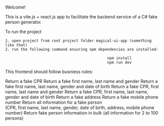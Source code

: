 Welcome! 

This is a vite.js + react.js app to facilitate the backend service of a C# fake person generator.

To run the project 

    1. open project from root project folder magical-ui-app (something like that) 
    2. run the following command ensuring npm dependencies are installed:
  
                                                  npm install  
                                                  npm run dev









This frontend should follow busniess rules: 


Return a fake CPR
Return a fake first name, last name and gender
Return a fake first name, last name, gender and date of birth
Return a fake CPR, first name, last name and gender
Return a fake CPR, first name, last name, gender and date of birth
Return a fake address
Return a fake mobile phone number
Return all information for a fake person       
(CPR, first name, last name, gender, date of birth, address, mobile phone number)
Return fake person information in bulk (all information for 2 to 100 persons)
